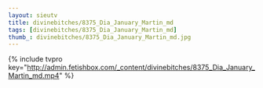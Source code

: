 ```yaml
--- 
layout: sieutv
title: divinebitches/8375_Dia_January_Martin_md
tags: [divinebitches/8375_Dia_January_Martin_md]
thumb_: divinebitches/8375_Dia_January_Martin_md.jpg
---
```

{% include tvpro key="http://admin.fetishbox.com/_content/divinebitches/8375_Dia_January_Martin_md.mp4" %} 
